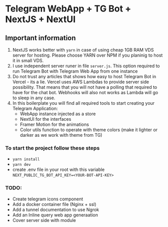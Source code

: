 # Telegram WebApp + TG Bot + NextJS + NextUI 

## Important information

1. NextJS works better with `yarn` in case of using cheap 1GB RAM VDS server for hosting. Please choose YARN over NPM if you planinig to host it in small VDS.
2. I use independent server runer in file `server.js`. This option required to run Telegram Bot with Telegram Web App from one instance
3. Do not trust any articles that shows how easy to host Telegram Bot in Vercel - its a lie. Vercel uses AWS Lambdas to provide server side possibility. That means that you will not have a polling that required to have for the chat bot. Webhooks will also not works as Lambda will go to sleep in any case.
4. In this boilerplate you will find all required tools to start creating your Telegram Application:
    - WebApp instance injected as a store
    - NextUI for the interfaces
    - Framer Motion for the animations
    - Color utils function to operate with theme colors (make it lighter or darker as we work with theme from TG)

### To start the project follow these steps
- `yarn install`
- `yarn dev`
- create .env file in your root with this variable `NEXT_PUBLIC_TG_BOT_API_KEY=<YOUR-BOT-API-KEY>`

### TODO:
- Create telegram icons component
- Add a docker container file (Nginx + ssl)
- Add a tunnel documentation to use Ngrok
- Add an Inline query web app generaation
- Cover server side with module
